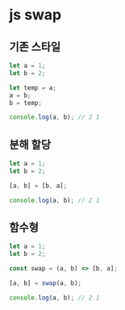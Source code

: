 # js swap

## 기존 스타일

```ts
let a = 1;
let b = 2;

let temp = a;
a = b;
b = temp;

console.log(a, b); // 2 1
```

## 분해 할당

```ts
let a = 1;
let b = 2;

[a, b] = [b, a];

console.log(a, b); // 2 1
```

## 함수형

```ts
let a = 1;
let b = 2;

const swap = (a, b) => [b, a];

[a, b] = swap(a, b);

console.log(a, b); // 2 1
```
